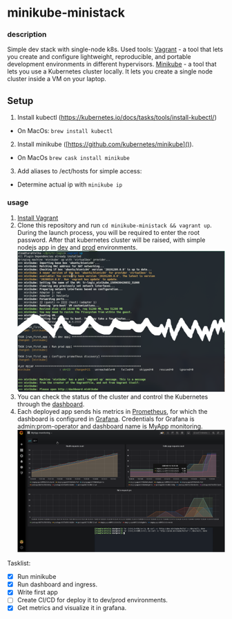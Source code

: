 # minikube-ministack 


### description
Simple dev stack with single-node k8s. Used tools:
[Vagrant](https://www.vagrantup.com/) - a tool that lets you create and configure lightweight, reproducible, and portable development environments in different hypervisors.
[Minikube](https://kubernetes.io/ru/docs/tutorials/hello-minikube/) - a tool that lets you use a Kubernetes cluster locally. It lets you create a single node cluster inside a VM on your laptop.

## Setup 

1. Install kubectl (https://kubernetes.io/docs/tasks/tools/install-kubectl/)
  * On MacOs: `brew install kubectl`

2. Install minikube ([https://github.com/kubernetes/minikube]()).
  * On MacOs `brew cask install minikube`

3. Add aliases to /ect/hosts for simple access:
  * Determine actual ip with `minikube ip`

### usage
1. [Install Vagrant](https://www.vagrantup.com/docs/installation/)  
2. Clone this repository and run `cd minikube-ministack && vagrant up`. During the launch process, you will be required to enter the root password. After that kubernetes cluster will be raised, with simple nodejs app in [dev](Http://dev.minikube) and [prod](http://prod.minikube) environments.
![](https://github.com/ganochenkodg/minikube-ministack/blob/master/screens/vagrant.png)
3. You can check the status of the cluster and control the Kubernetes through the [dashboard](minikube.dashboard).
4. Each deployed app sends his metrics in [Prometheus](https://prometheus.io/docs/introduction/overview/), for which the dashboard is configured in [Grafana](http://rafana.minikube). Credentials for Grafana is admin:prom-operator and dashboard name is MyApp monitoring.
![](https://github.com/ganochenkodg/minikube-ministack/blob/master/screens/grafana.png)


Tasklist:
- [x] Run minikube
- [x] Run dashboard and ingress.
- [x] Write first app
- [ ] Create CI/CD for deploy it to dev/prod environments.
- [x] Get metrics and visualize it in grafana.
